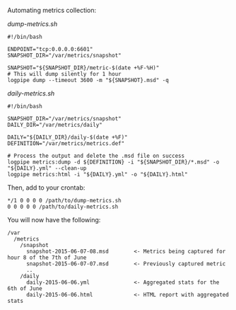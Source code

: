 




Automating metrics collection:

*dump-metrics.sh*

    #!/bin/bash

    ENDPOINT="tcp:0.0.0.0:6601"
    SNAPSHOT_DIR="/var/metrics/snapshot"

    SNAPSHOT="${SNAPSHOT_DIR}/metric-$(date +%F-%H)"
    # This will dump silently for 1 hour
    logpipe dump --timeout 3600 -m "${SNAPSHOT}.msd" -q

*daily-metrics.sh*

    #!/bin/bash

    SNAPSHOT_DIR="/var/metrics/snapshot"
    DAILY_DIR="/var/metrics/daily"

    DAILY="${DAILY_DIR}/daily-$(date +%F)"
    DEFINITION="/var/metrics/metrics.def"

    # Process the output and delete the .msd file on success
    logpipe metrics:dump -d ${DEFINITION} -i "${SNAPSHOT_DIR}/*.msd" -o "${DAILY}.yml" --clean-up
    logpipe metrics:html -i "${DAILY}.yml" -o "${DAILY}.html"

Then, add to your crontab:

    */1 0 0 0 0 /path/to/dump-metrics.sh
    0 0 0 0 0 /path/to/daily-metrics.sh

You will now have the following:

    /var
      /metrics
        /snapshot
          snapshot-2015-06-07-08.msd        <- Metrics being captured for hour 8 of the 7th of June
          snapshot-2015-06-07-07.msd        <- Previously captured metric
          ..
        /daily
          daily-2015-06-06.yml              <- Aggregated stats for the 6th of June
          daily-2015-06-06.html             <- HTML report with aggregated stats
